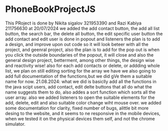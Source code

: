 # PhoneBookProjectJS
This PRoject is done by Nikita sigalov 321953390 and Razi Kabiya 211756630
at 20/07/2024 we added the add contact button, the add all list button, the search bar, the delete all button, the edit specific user button
the add contact and edit user is done in popout and listeners
the plan is to add a design, and improve upon out code so it will look beteer with all the project, and geenral project, also the plan is to add for the pop out is when you click the outside boundaries of the popout, it will close
and also the general design project, betterment, among other things, the design wise and reactivity wise!
also for each add contacts or delete, or addding whole list, we plan on still editing sorting for the array we have
we also going to add full documentation of the functions,but we did gVe them a suitable name for now.
21.08.2024:
what we did is basiclly add all the functions in the java scipt users, add contact, edit delte buttons that all do what the name suggests them to do, also addes a sort function which sorts all the user array.
also we added listeners to open the suitable elements for the add, delete, edit and also suitable color change wiht mouse over.
we added some documentation for clarity, fixed number of bugs, alittle bit more desing to the website, and it seems to ne responsive in the mobile devices, when we tested it on the physical devices them self, and not the chrome simulator.
